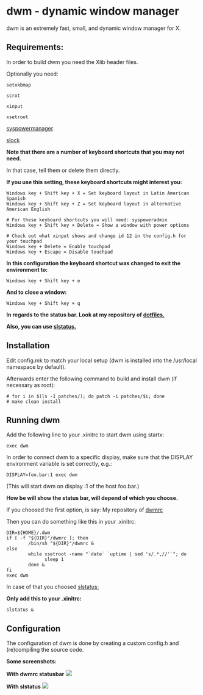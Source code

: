 **dwm - dynamic window manager**
============================
dwm is an extremely fast, small, and dynamic window manager for X.


**Requirements:**
------------
In order to build dwm you need the Xlib header files.

Optionally you need:

```setxkbmap```

```scrot```

```xinput```

```xsetroot```

[syspowermanager](https://github.com/brookiestein/syspowermanager/)

[slock](https://github.com/brookiestein/slock/)

**Note that there are a number of keyboard shortcuts that you may not need.**

In that case, tell them or delete them directly.

**If you use this setting, these keyboard shortcuts might interest you:**
```
Windows key + Shift key + X = Set keyboard layout in Latin American Spanish
Windows key + Shift key + Z = Set keyboard layout in alternative American English

# For these keyboard shortcuts you will need: syspoweradmin
Windows key + Shift key + Delete = Show a window with power options

# Check out what xinput shows and change id 12 in the config.h for your touchpad
Windows key + Delete = Enable touchpad
Windows key + Escape = Disable touchpad
```
**In this configuration the keyboard shortcut was changed to exit the environment to:**
```
Windows key + Shift key + e
```
**And to close a window:**
```
Windows key + Shift key + q
```

**In regards to the status bar. Look at my repository of 
[dotfiles.](https://github.com/brookiestein/dotfiles/tree/master/.config/dwm/)**

**Also, you can use [slstatus.](https://github.com/brookiestein/slstatus/)**

**Installation**
------------
Edit config.mk to match your local setup (dwm is installed into
the /usr/local namespace by default).

Afterwards enter the following command to build and install dwm (if
necessary as root):
```
# for i in $(ls -1 patches/); do patch -i patches/$i; done
# make clean install
```

**Running dwm**
-----------
Add the following line to your .xinitrc to start dwm using startx:
```
exec dwm
```
In order to connect dwm to a specific display, make sure that
the DISPLAY environment variable is set correctly, e.g.:
```
DISPLAY=foo.bar:1 exec dwm
```
(This will start dwm on display :1 of the host foo.bar.)

**How be will show the status bar, will depend of which you choose.**

If you choosed the first option, is say:
My repository of [dwmrc](https://github.com/brookiestein/dotfiles/tree/master/.config/dwm/)

Then you can do something like this in your .xinitrc:
```
DIR=${HOME}/.dwm
if [ -f "${DIR}"/dwmrc ]; then
        /bin/sh "${DIR}"/dwmrc &
else
        while xsetroot -name "`date` `uptime | sed 's/.*,//'`"; do
              sleep 1
        done &
fi
exec dwm
```

In case of that you choosed [slstatus:](https://github.com/brookiestein/slstatus)

**Only add this to your .xinitrc:**
```
slstatus &
```

**Configuration**
-------------
The configuration of dwm is done by creating a custom config.h
and (re)compiling the source code.

**Some screenshots:**

**With dwmrc statusbar**
![](screenshots/1.png)

**With slstatus**
![](screenshots/2.png)
